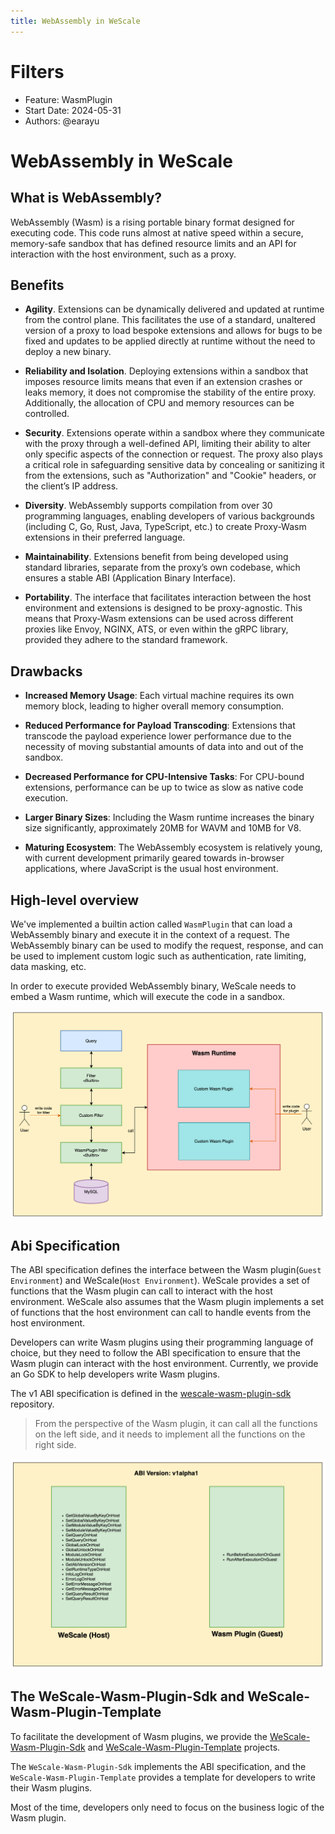 ```yaml
---
title: WebAssembly in WeScale
---
```


# Filters

- Feature: WasmPlugin
- Start Date: 2024-05-31
- Authors: @earayu

# WebAssembly in WeScale

## What is WebAssembly?

WebAssembly (Wasm) is a rising portable binary format designed for executing code. This code runs almost at native speed within a secure, memory-safe sandbox that has defined resource limits and an API for interaction with the host environment, such as a proxy.

## Benefits

* **Agility**. Extensions can be dynamically delivered and updated at runtime from the control plane. This facilitates the use of a standard, unaltered version of a proxy to load bespoke extensions and allows for bugs to be fixed and updates to be applied directly at runtime without the need to deploy a new binary.

* **Reliability and Isolation**. Deploying extensions within a sandbox that imposes resource limits means that even if an extension crashes or leaks memory, it does not compromise the stability of the entire proxy. Additionally, the allocation of CPU and memory resources can be controlled.

* **Security**. Extensions operate within a sandbox where they communicate with the proxy through a well-defined API, limiting their ability to alter only specific aspects of the connection or request. The proxy also plays a critical role in safeguarding sensitive data by concealing or sanitizing it from the extensions, such as "Authorization" and "Cookie" headers, or the client’s IP address.

* **Diversity**. WebAssembly supports compilation from over 30 programming languages, enabling developers of various backgrounds (including C, Go, Rust, Java, TypeScript, etc.) to create Proxy-Wasm extensions in their preferred language.

* **Maintainability**. Extensions benefit from being developed using standard libraries, separate from the proxy’s own codebase, which ensures a stable ABI (Application Binary Interface).

* **Portability**. The interface that facilitates interaction between the host environment and extensions is designed to be proxy-agnostic. This means that Proxy-Wasm extensions can be used across different proxies like Envoy, NGINX, ATS, or even within the gRPC library, provided they adhere to the standard framework.

## Drawbacks

* **Increased Memory Usage**: Each virtual machine requires its own memory block, leading to higher overall memory consumption.

* **Reduced Performance for Payload Transcoding**: Extensions that transcode the payload experience lower performance due to the necessity of moving substantial amounts of data into and out of the sandbox.

* **Decreased Performance for CPU-Intensive Tasks**: For CPU-bound extensions, performance can be up to twice as slow as native code execution.

* **Larger Binary Sizes**: Including the Wasm runtime increases the binary size significantly, approximately 20MB for WAVM and 10MB for V8.

* **Maturing Ecosystem**: The WebAssembly ecosystem is relatively young, with current development primarily geared towards in-browser applications, where JavaScript is the usual host environment.

## High-level overview

We've implemented a builtin action called `WasmPlugin` that can load a WebAssembly binary and execute it in the context of a request. 
The WebAssembly binary can be used to modify the request, response, and can be used to implement custom logic such as authentication, rate limiting, data masking, etc.

In order to execute provided WebAssembly binary, WeScale needs to embed a Wasm runtime, which will execute the code in a sandbox.

![wasm1.png](images%2Fwasm1.png)

## Abi Specification

The ABI specification defines the interface between the Wasm plugin(`Guest Environment`) and WeScale(`Host Environment`).
WeScale provides a set of functions that the Wasm plugin can call to interact with the host environment. 
WeScale also assumes that the Wasm plugin implements a set of functions that the host environment can call to handle events from the host environment.

Developers can write Wasm plugins using their programming language of choice, but they need to follow the ABI specification 
to ensure that the Wasm plugin can interact with the host environment. Currently, we provide an Go SDK to help developers write Wasm plugins.

The v1 ABI specification is defined in the [wescale-wasm-plugin-sdk](https://github.com/wesql/wescale-wasm-plugin-sdk/tree/main/pkg) repository.

> From the perspective of the Wasm plugin, it can call all the functions on the left side, and it needs to implement all the functions on the right side.

![wasm2.png](images%2Fwasm2.png)


## The WeScale-Wasm-Plugin-Sdk and WeScale-Wasm-Plugin-Template

To facilitate the development of Wasm plugins, we provide the [WeScale-Wasm-Plugin-Sdk](https://github.com/wesql/wescale-wasm-plugin-sdk) 
and [WeScale-Wasm-Plugin-Template](https://github.com/wesql/wescale-wasm-plugin-template/) projects.

The `WeScale-Wasm-Plugin-Sdk` implements the ABI specification, and the `WeScale-Wasm-Plugin-Template` provides a template for developers to write their Wasm plugins.

Most of the time, developers only need to focus on the business logic of the Wasm plugin.